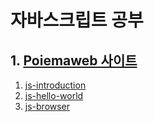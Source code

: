 # 자바스크립트 공부

## 1. [Poiemaweb 사이트](https://poiemaweb.com/coding)

1. [js-introduction](https://poiemaweb.com/js-introduction)
2. [js-hello-world](https://poiemaweb.com/js-hello-world)
3. [js-browser](https://poiemaweb.com/js-browser)